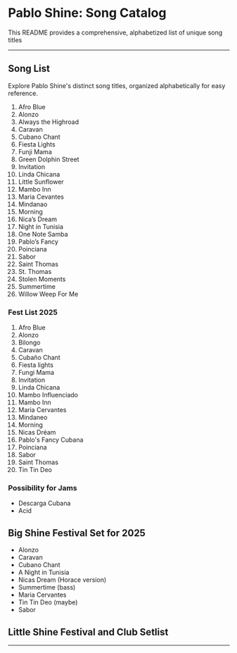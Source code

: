# Pablo Shine: Song Catalog

This README provides a comprehensive, alphabetized list of unique song titles 

---

## Song List

Explore Pablo Shine's distinct song titles, organized alphabetically for easy reference.


1.  Afro Blue
2.  Alonzo
3.  Always the Highroad
4.  Caravan
5.  Cubano Chant
6.  Fiesta Lights
7.  Funji Mama
8.  Green Dolphin Street
9.  Invitation
10. Linda Chicana
11. Little Sunflower
12. Mambo Inn
13. Maria Cevantes
14. Mindanao
15. Morning
16. Nica’s Dream
17. Night in Tunisia
18. One Note Samba
19. Pablo’s Fancy
20. Poinciana
21. Sabor
22. Saint Thomas
23. St. Thomas
24. Stolen Moments
25. Summertime
26. Willow Weep For Me

### Fest List 2025

1. Afro Blue
2. Alonzo
3. Bilongo
4. Caravan
5. Cubaño Chant
6. Fiesta lights
7. Fungi Mama
8. Invitation
9. Linda Chicana
10. Mambo Influenciado
11. Mambo Inn
12. Maria Cervantes
13. Mindaneo
14. Morning
15. Nicas Dréam
16. Pablo's Fancy Cubana
17. Poinciana
18. Sabor
19. Saint Thomas
20. Tin Tin Deo


### Possibility for Jams 
* Descarga Cubana
* Acid


## Big Shine Festival Set for 2025

* Alonzo 
* Caravan
* Cubano Chant 
* A Night in Tunisia
* Nicas Dream (Horace version)
* Summertime (bass) 
* Maria Cervantes 
* Tin Tin Deo (maybe)
* Sabor


## Little Shine Festival and Club Setlist


---

